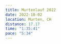 ```yaml
---
title: Murtenlauf 2022
date: 2022-10-02
location: Murten, CH
distance: 17.17
time: "1:35:41"
pace: "5:34"
---
```

